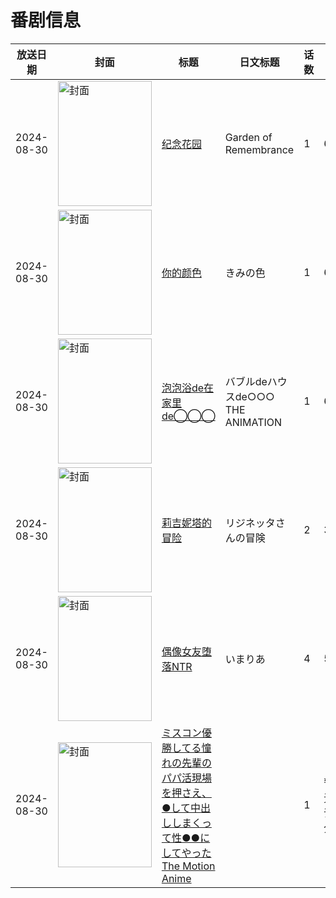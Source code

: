 # 番剧信息

|放送日期|封面|标题|日文标题|话数|评分|评分人数|
|---|---|---|---|---|---|---|
|2024-08-30|<img src="//lain.bgm.tv/pic/cover/c/e0/67/387972_QKS88.jpg" alt="封面" style="width:150px;height:200px;object-fit:cover;">|[纪念花园](https://bangumi.tv/subject/387972)|Garden of Remembrance|1|6.4|226人评分|
|2024-08-30|<img src="//lain.bgm.tv/pic/cover/c/4b/e6/409576_Q13qt.jpg" alt="封面" style="width:150px;height:200px;object-fit:cover;">|[你的颜色](https://bangumi.tv/subject/409576)|きみの色|1|6.9|1785人评分|
|2024-08-30|<img src="/img/no_icon_subject.png" alt="封面" style="width:150px;height:200px;object-fit:cover;">|[泡泡浴de在家里de◯◯◯](https://bangumi.tv/subject/493728)|バブルdeハウスde○○○ THE ANIMATION|1|6.5|198人评分|
|2024-08-30|<img src="/img/no_icon_subject.png" alt="封面" style="width:150px;height:200px;object-fit:cover;">|[莉吉妮塔的冒险](https://bangumi.tv/subject/496023)|リジネッタさんの冒険|2|3.2|38人评分|
|2024-08-30|<img src="/img/no_icon_subject.png" alt="封面" style="width:150px;height:200px;object-fit:cover;">|[偶像女友堕落NTR](https://bangumi.tv/subject/497172)|いまりあ|4|5.9|198人评分|
|2024-08-30|<img src="/img/no_icon_subject.png" alt="封面" style="width:150px;height:200px;object-fit:cover;">|[ミスコン優勝してる憧れの先輩のパパ活現場を押さえ、●して中出ししまくって性●●にしてやった The Motion Anime](https://bangumi.tv/subject/516378)||1|暂无评分|少于10人评分|

